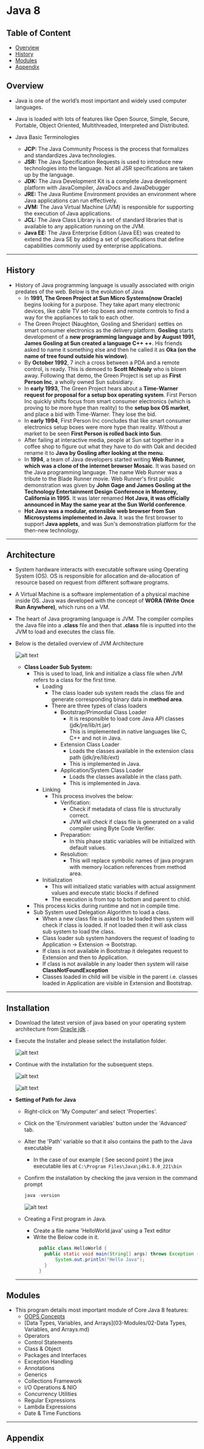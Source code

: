 # Java 8

## Table of Content

- [Overview](#overview)
- [History](#history)
- [Modules](#modules)
- [Appendix](#appendix)

## Overview

- Java is one of the world’s most important and widely used computer languages.
- Java is loaded with lots of features like Open Source, Simple, Secure, Portable, Object Oriented, Multithreaded, Interpreted and Distributed.
- Java Basic Terminologies

  - **JCP:** The Java Community Process is the process that formalizes and standardizes Java technologies.
  - **JSR:** The Java Specification Requests is used to introduce new technologies into the language. Not all JSR specifications are taken up by the language.
  - **JDK:** The Java Development Kit is a complete Java development platform with JavaCompiler, JavaDocs and JavaDebugger
  - **JRE:** The Java Runtime Environment provides an environment where Java applications can run effectively.
  - **JVM:** The Java Virtual Machine (JVM) is responsible for supporting the execution of Java applications.
  - **JCL:** The Java Class Library is a set of standard libraries that is available to any application running on the JVM.
  - **Java EE:** The Java Enterprise Edition (Java EE) was created to extend the Java SE by adding a set of specifications that define capabilities commonly used by enterprise applications.

---

## History

- History of Java programming language is usually associated with origin predates of the web. Below is the evolution of Java
  - In **1991, The Green Project at Sun Micro Systems(now Oracle)** begins looking for a purpose. They take apart many electronic devices, like cable TV set-top boxes and remote controls to find a way for the appliances to talk to each other.
  - The Green Project (Naughton, Gosling and Sheridan) settles on smart consumer electronics as the delivery platform. **Gosling** starts development of a **new programming language and by August 1991, James Gosling at Sun created a language C++ ++**. His friends asked to name it something else and then he called it as **Oka (on the name of tree found outside his window)**.
  - By **October 1992**, 7 inch a cross between a PDA and a remote control, is ready. This is demoed to **Scott McNealy** who is blown away. Following that demo, the Green Project is set up as **First Person Inc**, a wholly owned Sun subsidiary.
  - In **early 1993**, The Green Project hears about a **Time-Warner request for proposal for a setup box operating system**. First Person Inc quickly shifts focus from smart consumer electronics (which is proving to be more hype than reality) to the **setup box OS market**, and place a bid with Time-Warner. They lose the bid.
  - In **early 1994**, First Person Inc concludes that like smart consumer electronics setup boxes were more hype than reality. Without a market to be seen **First Person is rolled back into Sun**.
  - After failing at interactive media, people at Sun sat together in a coffee shop to figure out what they have to do with Oak and decided rename it to **Java by Gosling after looking at the menu**.
  - In **1994**, a team of Java developers started writing **Web Runner, which was a clone of the internet browser Mosaic**. It was based on the Java programming language. The name Web Runner was a tribute to the Blade Runner movie. Web Runner's first public demonstration was given by **John Gage and James Gosling at the Technology Entertainment Design Conference in Monterey, California in 1995**. It was later renamed **Hot Java, it was officially announced in May the same year at the Sun World conference**.
  - **Hot Java was a modular, extensible web browser from Sun Microsystems implemented in Java**. It was the first browser to support **Java applets**, and was Sun's demonstration platform for the then-new technology.

---

## Architecture

- System hardware interacts with executable software using Operating System (OS). OS is responsible for allocation and de-allocation of resource based on request from different software programs.
- A Virtual Machine is a software implementation of a physical machine inside OS. Java was developed with the concept of **WORA (Write Once Run Anywhere)**, which runs on a VM.
- The heart of Java programing language is JVM. The compiler compiles the Java file into a **.class** file and then that **.class** file is inputted into the JVM to load and executes the class file.
- Below is the detailed overview of JVM Architecture

  ![alt text][oop-pop]

  [oop-pop]: 01-Images/5.png "JVM Architecture"

  - **Class Loader Sub System:**
    - This is used to load, link and initialize a class file when JVM refers to a class for the first time.
      - Loading
        - The class loader sub system reads the .class file and generate corresponding binary data in **method area**.
        - There are three types of class loaders
          - Bootstrap/Primordial Class Loader
            - It is responsible to load core Java API classes (jdk/jre/lib/rt.jar)
            - This is implemented in native languages like C, C++ and not in Java.
          - Extension Class Loader
            - Loads the classes available in the extension class path (jdk/jre/lib/ext)
            - This is implemented in Java.
          - Application/System Class Loader
            - Loads the classes available in the class path.
            - This is implemented in Java.
      - Linking
        - This process involves the below:
          - Verification:
            - Check if metadata of class file is structurally correct.
            - JVM will check if class file is generated on a valid compiler using Byte Code Verifier.
          - Preparation:
            - In this phase static variables will be initialized with default values.
          - Resolution:
            - This will replace symbolic names of java program with memory location references from method area.
      - Initialization
        - This will initialized static variables with actual assignment values and execute static blocks if defined
        - The execution is from top to bottom and parent to child.
    - This process kicks during runtime and not in compile time.
    - Sub System used Delegation Algorithm to load a class.
      - When a new class file is asked to be loaded then system will check if class is loaded. If not loaded then it will ask class sub system to load the class.
      - Class loader sub system handovers the request of loading to Application -> Extension -> Bootstrap.
      - If class is not available in Bootstrap it delegates request to Extension and then to Application.
      - If class is not available in any loader then system will raise **ClassNotFoundException**
      - Classes loaded in child will be visible in the parent i.e. classes loaded in Application are visible in Extension and Bootstrap.

---

## Installation

- Download the latest version of java based on your operating system architecture from [Oracle jdk](https://www.oracle.com/technetwork/java/javase/downloads/index.html) .

- Execute the Installer and please select the installation folder.

  ![alt text][java_home]

  [java_home]: 01-Images/7.jpg "Progress"

- Continue with the installation for the subsequent steps.

  ![alt text][java_install]

  [java_install]: 01-Images/8.jpg "Java Install"

  ![alt text][java_complete]

  [java_complete]: 01-Images/9.jpg "Installation Complete"

- **Setting of Path for Java**

  - Right-click on 'My Computer' and select 'Properties'.
  - Click on the 'Environment variables' button under the 'Advanced' tab.
  - Alter the 'Path' variable so that it also contains the path to the Java executable
    - In the case of our example ( See second point ) the java executable lies at `C:\Program Files\Java\jdk1.8.0_221\bin`
  - Confirm the installation by checking the java version in the command prompt

    ```java
    java -version
    ```

    ![alt text][java_version]

    [Java_Version]: 01-Images/6.jpg "Java Version"

  - Creating a First program in Java.
    - Create a file name 'HelloWorld.java' using a Text editor
    - Write the Below code in it.
      ```java
        public class HelloWorld {
          public static void main(String[] args) throws Exception {
              System.out.println("Hello Java");
          }
        }
      ```

  ***

## Modules

- This program details most important module of Core Java 8 features:
  - [OOPS Concepts](03-Modules/01-oops.md)
  - [Data Types, Variables, and Arrays](03-Modules/02-Data Types, Variables, and Arrays.md)
  - Operators
  - Control Statements
  - Class & Object
  - Packages and Interfaces
  - Exception Handling
  - Annotations
  - Generics
  - Collections Framework
  - I/O Operations & NIO
  - Concurrency Utilities
  - Regular Expressions
  - Lambda Expressions
  - Date & Time Functions

---

## Appendix

